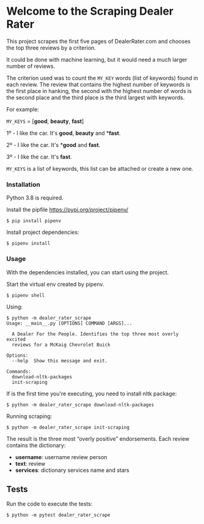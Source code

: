 # Welcome to the Scraping Dealer Rater

This project scrapes the first five pages of DealerRater.com and chooses the top three reviews by a criterion.

It could be done with machine learning, but it would need a much larger number of reviews.

The criterion used was to count the `MY_KEY` words (list of keywords) found in each review. The review that contains the highest number of keywords is the first place in hanking, the second with the highest number of words is the second place and the third place is the third largest with keywords.

For example:

`MY_KEYS` = [**good**, **beauty**, **fast**]

1º - I like the car. It's **good**, **beauty** and ***fast**.

2º - I like the car. It's ***good** and **fast**.

3º - I like the car. It's **fast**.


`MY_KEYS` is a list of keywords, this list can be attached or create a new one.

### Installation

Python 3.8 is required.

Install the pipfile https://pypi.org/project/pipenv/
```
$ pip install pipenv
```

Install project dependencies:
```
$ pipenv install
```

### Usage

With the dependencies installed, you can start using the project.

Start the virtual env created by pipenv.
```
$ pipenv shell
```

Using:
```
$ python -m dealer_rater_scrape
Usage: __main__.py [OPTIONS] COMMAND [ARGS]...

  A Dealer For the People. Identifies the top three most overly excited
  reviews for a McKaig Chevrolet Buick

Options:
  --help  Show this message and exit.

Commands:
  download-nltk-packages
  init-scraping
```

If is the first time you're executing, you need to install nltk package:
```
$ python -m dealer_rater_scrape download-nltk-packages
```

Running scraping:
```
$ python -m dealer_rater_scrape init-scraping
```

The result is the three most “overly positive” endorsements. Each review contains the dictionary:
 - **username**: username review person
 - **text**: review
 - **services**: dictionary services name and stars

## Tests

Run the code to execute the tests:
```
$ python -m pytest dealer_rater_scrape
```

